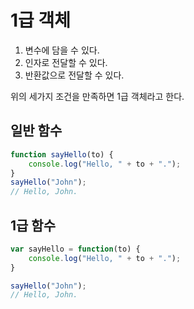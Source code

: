 # 1급 객체

1. 변수에 담을 수 있다.
2. 인자로 전달할 수 있다.
3. 반환값으로 전달할 수 있다.

위의 세가지 조건을 만족하면 1급 객체라고 한다.

## 일반 함수
```js
function sayHello(to) {
    console.log("Hello, " + to + ".");
}
sayHello("John");
// Hello, John.
```

## 1급 함수
```js
var sayHello = function(to) {
    console.log("Hello, " + to + ".");
}

sayHello("John");
// Hello, John.